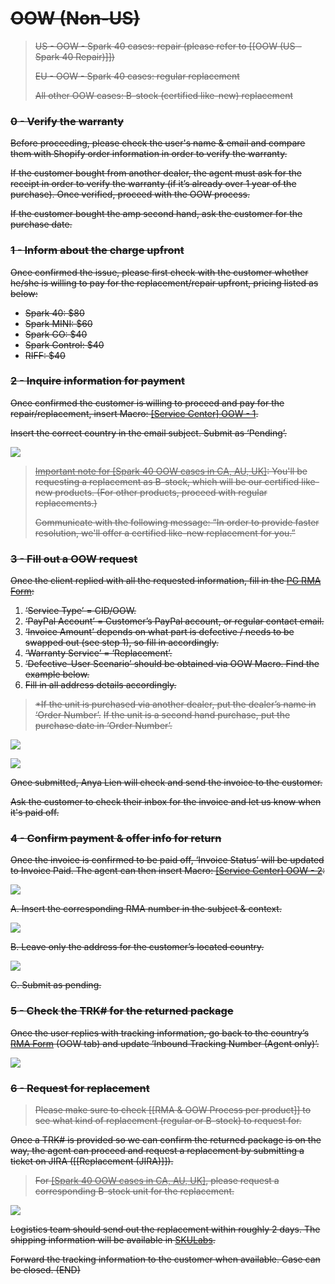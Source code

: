 # ~~OOW (Non-US)~~

> ~~US - OOW - Spark 40 cases: repair (please refer to [[OOW (US - Spark 40 Repair)]])~~
> 
> ~~EU - OOW - Spark 40 cases: regular replacement~~
> 
> ~~All other OOW cases: B-stock (certified like-new) replacement~~

### ~~0 - Verify the warranty~~
~~Before proceeding, please check the user's name & email and compare them with Shopify order information in order to verify the warranty.~~

~~If the customer bought from another dealer, the agent must ask for the receipt in order to verify the warranty (if it’s already over 1 year of the purchase). Once verified, proceed with the OOW process.~~ 

~~If the customer bought the amp second hand, ask the customer for the purchase date.~~


### ~~1 - Inform about the charge upfront~~
~~Once confirmed the issue, please first check with the customer whether he/she is willing to pay for the replacement/repair upfront, pricing listed as below:~~
   
- ~~Spark 40: $80~~
- ~~Spark MINI: $60~~
- ~~Spark GO: $40~~
- ~~Spark Control: $40~~
- ~~RIFF: $40~~

### ~~2 - Inquire information for payment~~
~~Once confirmed the customer is willing to proceed and pay for the repair/replacement, insert Macro: <u>[Service Center] OOW - 1</u>.~~

~~Insert the correct country in the email subject. Submit as ‘Pending’.~~

~~![](https://lh5.googleusercontent.com/oNgL51TQ-U8DbnBd70LpyGQtI1DkGy-vQCFeTii74P0E6G_zaXpEZFYuonvaLnwJlS8xmoX-FnkquWXUMnmJCwbS349dDjeE0I5v_SK25zqVDRPYE6ZOUx6ri3Uv6SwRNw3HqF4iAwvyhpnivYyH8ymoS5xa9DhpaMreJfBCKXlIhWXgNJfsT7ybPM7F)~~

> ~~<u>Important note for [Spark 40 OOW cases in CA, AU, UK]</u>: You'll be requesting a replacement as B-stock, which will be our certified like-new products. (For other products, proceed with regular replacements.)~~
> 
> ~~Communicate with the following message: “In order to provide faster resolution, we'll offer a certified like-new replacement for you.”~~


### ~~3 - Fill out a OOW request~~
~~Once the client replied with all the requested information, fill in the [PG RMA Form](https://docs.google.com/forms/d/e/1FAIpQLSf5GIKG13O87EsoMWnhCpnZyUxLOqDISNz81wRifBN53Fp7Xw/viewform):~~

1. ~~‘Service Type’ = CID/OOW.~~
2. ~~‘PayPal Account’ = Customer’s PayPal account, or regular contact email.~~
3. ~~‘Invoice Amount’ depends on what part is defective / needs to be swapped out (see step 1), so fill in accordingly.~~
4. ~~‘Warranty Service’ = ‘Replacement’.~~
5. ~~‘Defective-User Scenario’ should be obtained via OOW Macro. Find the example below.~~
6. ~~Fill in all address details accordingly.~~

> ~~*If the unit is purchased via another dealer, put the dealer’s name in ‘Order Number’.~~
> ~~If the unit is a second hand purchase, put the purchase date in ‘Order Number’.~~

~~![](https://lh6.googleusercontent.com/EAamxZ1yeMdxamyiDcaYoAPlFajXdWvGS-nQRkYgw-Z_6UeDMm8pbuQdKlKz5m0ChN8Cx8ZXu1jEfxA4X6Hhyxnun4jTPbyQwhn3yE04ZLP4ndwsHvnLK4Lr9zev145jlL6oclvqWIdxX095VpBeq9pwhZQCVuGiKR9QFcSkdBRc6I3x6R1TuCSqJXiG)~~

~~![](https://lh3.googleusercontent.com/j401rXzMJqJLVK-tgrSg1LgZUYktWh_rpmjFZj-sP2fstrJgZUgJv7gl04lAuDv9-4-iZDyCvRlNAihqbXaYpVOrS-9MTiETTLu5KZ0Bifidrfy2mLS15IW4wYQHLqfHDkZ6dzjM4wVak6Vtt1SUGv5sDoIbCnwqKLEEZhnvPEPLFb0ZnWK_pLYOpIh2)~~

~~Once submitted, Anya Lien will check and send the invoice to the customer.~~

~~Ask the customer to check their inbox for the invoice and let us know when it's paid off.~~

### ~~4 - Confirm payment & offer info for return~~
~~Once the invoice is confirmed to be paid off, ‘Invoice Status’ will be updated to Invoice Paid. The agent can then insert Macro: <u>[Service Center] OOW - 2</u>:~~

   ~~![](https://lh5.googleusercontent.com/BpKHzzoZ84_S3YnZNu3pFrSBVyXn__vZaPvtboO--vGy8gEkkLxYwNc_Xgcm6ieAvAAeYYM4Y6pcu1eAUGVD1owqzpFkMBdncDUWWnoxgKKjdWRBbBYQJcXb-cVmlkGvwqGAnfpJXFxEEFFqR_YIUGlNGzyApLMmVkW4Ez_nfyxGMv3ANMGlo_YNr7Wi)~~

~~A. Insert the corresponding RMA number in the subject & context.~~ 

~~![](https://lh6.googleusercontent.com/pxkKNAaNDkH6QfDu8fZRZ81_TESes5OuLWqK-Qlxbapc1XRTK6e8NtxoZfbRQY4gqks_ZM-CytI-K3jRn5Q8kUqlvCYj8xaMmYraqknWl4ZUeOiM1zrT-pIoVV8FNqJ80GihxJ7vLZ5-a9jWRym-nMDikYLeqQzbHBpMmmZ_ZMi3d-IzVBfjxsjqbb6W)~~

~~B. Leave only the address for the customer’s located country.~~ 

~~![](https://lh3.googleusercontent.com/ewy-lJjRb1kBlsRAnYgwIxiN5Y_hVxZrkqVLXeCXo7KCECm41GV_ZvLNwtw6UmpkECgbr7xiAoRrhKGjQOXHcbPNr4q7OsJbZen8I40EARFxJ2LFABD0A9RgvmLR2BV0YLCnWfZT_4fGuVAPnT6jtcqiOw5anhXf3VgD8PBrO2jzU5f8f7y-lns2jaGo)~~

~~C. Submit as pending.~~

### ~~5 - Check the TRK# for the returned package~~
~~Once the user replies with tracking information, go back to the country’s [RMA Form](https://drive.google.com/drive/folders/1fYeg8mAWoIm7QqNo04HF5kmb49IqBUpa?usp=sharing) (OOW tab) and update ‘Inbound Tracking Number (Agent only)’.~~

~~![](https://lh5.googleusercontent.com/karB5Izc8PCag-WbHoFhY_Lwed4M_d5kLpiCIxCoHIN3Zis6gZGC3IiRY8DEp-uF5T3_okzX8DdeUqCiQfOl8xrYp2T9nhU_9y2wAWGZA7nBefflJLBgL0OKhYxTPsII7dbPIghwTsM7p1WAykgWty76buLIfGZvPx6OKINGeGNinKAOwHpEXUFZGJeP)~~

### ~~6 - Request for replacement~~
>~~Please make sure to check [[RMA & OOW Process per product]] to see what kind of replacement (regular or B-stock) to request for.~~

~~Once a TRK# is provided so we can confirm the returned package is on the way, the agent can proceed and request a replacement by submitting a ticket on JIRA ([[Replacement (JIRA)]]).~~

> ~~For <u>[Spark 40 OOW cases in CA, AU, UK]</u>, please request a corresponding B-stock unit for the replacement.~~

~~![](https://lh5.googleusercontent.com/Q3wBpCHP7y2evZ6tTa-HDcMVUqrz530esCx8LGH8H1n6R_79HHhQw10BQPuUtJeWmIz4foI8F_mIFY84LlzgWwytNTiqKeNNaX2mNzfgxclISJSmThXDUihpQQ0aQQT3kxouWPbchqDEG3TCWZ_3zPEPwC-akPnNfSCEBI2R_wr4U0JSGl0RGIfs8NBm)~~

~~Logistics team should send out the replacement within roughly 2 days. The shipping information will be available in [SKULabs](https://docs.google.com/presentation/d/1mV6JgZ9rcZR58MPT-T2y8dGSshv2lfZfOS2Niw2qFRs/edit?usp=sharing).~~ 

~~Forward the tracking information to the customer when available. Case can be closed. (END)~~
